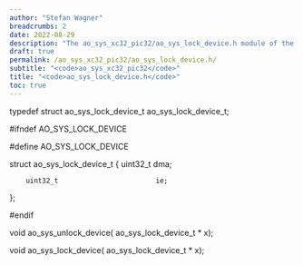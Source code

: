 ```yaml
---
author: "Stefan Wagner"
breadcrumbs: 2
date: 2022-08-29
description: "The ao_sys_xc32_pic32/ao_sys_lock_device.h module of the ao real-time operating system."
draft: true
permalink: /ao_sys_xc32_pic32/ao_sys_lock_device.h/ 
subtitle: "<code>ao_sys_xc32_pic32</code>"
title: "<code>ao_sys_lock_device.h</code>"
toc: true
---
```


typedef struct  ao_sys_lock_device_t    ao_sys_lock_device_t;

#ifndef AO_SYS_LOCK_DEVICE

#define AO_SYS_LOCK_DEVICE

struct  ao_sys_lock_device_t
{
        uint32_t                        dma;

        uint32_t                        ie;
};

#endif

void    ao_sys_unlock_device(           ao_sys_lock_device_t * x);

void    ao_sys_lock_device(             ao_sys_lock_device_t * x);


